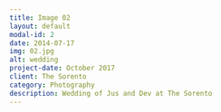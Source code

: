 ```yaml
---
title: Image 02
layout: default
modal-id: 2
date: 2014-07-17
img: 02.jpg
alt: wedding
project-date: October 2017
client: The Sorento
category: Photography
description: Wedding of Jus and Dev at The Sorento
---
```

